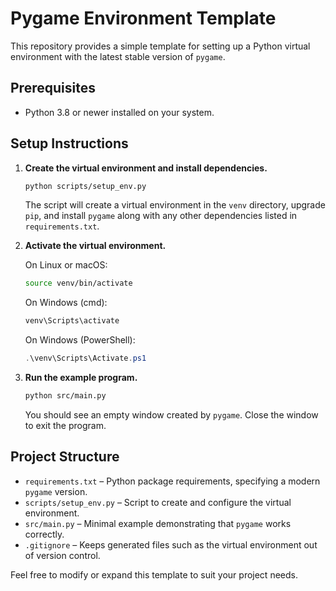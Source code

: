 # Pygame Environment Template

This repository provides a simple template for setting up a Python virtual environment with the latest stable version of `pygame`.

## Prerequisites

- Python 3.8 or newer installed on your system.

## Setup Instructions

1. **Create the virtual environment and install dependencies.**

   ```bash
   python scripts/setup_env.py
   ```

   The script will create a virtual environment in the `venv` directory, upgrade `pip`, and install `pygame` along with any other dependencies listed in `requirements.txt`.

2. **Activate the virtual environment.**

   On Linux or macOS:

   ```bash
   source venv/bin/activate
   ```

   On Windows (cmd):

   ```cmd
   venv\Scripts\activate
   ```

   On Windows (PowerShell):

   ```powershell
   .\venv\Scripts\Activate.ps1
   ```

3. **Run the example program.**

   ```bash
   python src/main.py
   ```

   You should see an empty window created by `pygame`. Close the window to exit the program.

## Project Structure

- `requirements.txt` – Python package requirements, specifying a modern `pygame` version.
- `scripts/setup_env.py` – Script to create and configure the virtual environment.
- `src/main.py` – Minimal example demonstrating that `pygame` works correctly.
- `.gitignore` – Keeps generated files such as the virtual environment out of version control.

Feel free to modify or expand this template to suit your project needs.

